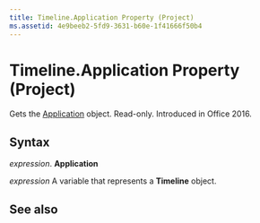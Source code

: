 ```yaml
---
title: Timeline.Application Property (Project)
ms.assetid: 4e9beeb2-5fd9-3631-b60e-1f41666f50b4
---
```



# Timeline.Application Property (Project)

Gets the [Application](application-object-project.md) object. Read-only. Introduced in Office 2016.


## Syntax

 _expression_. **Application**

 _expression_ A variable that represents a **Timeline** object.


## See also



